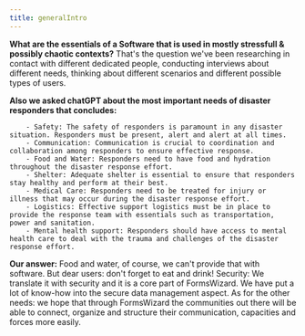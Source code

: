 ```yaml
---
title: generalIntro
---
```


**What are the essentials of a Software that is used in mostly stressfull & possibly chaotic contexts?** That's the question we've been researching in contact with different dedicated people, conducting interviews about different needs, thinking about different scenarios and different possible types of users. 

**Also we asked chatGPT about the most important needs of disaster responders that concludes:**

        - Safety: The safety of responders is paramount in any disaster situation. Responders must be present, alert and alert at all times.
        - Communication: Communication is crucial to coordination and collaboration among responders to ensure effective response.
        - Food and Water: Responders need to have food and hydration throughout the disaster response effort.
        - Shelter: Adequate shelter is essential to ensure that responders stay healthy and perform at their best.
        - Medical Care: Responders need to be treated for injury or illness that may occur during the disaster response effort.
        - Logistics: Effective support logistics must be in place to provide the response team with essentials such as transportation, power and sanitation.
        - Mental health support: Responders should have access to mental health care to deal with the trauma and challenges of the disaster response effort.


**Our answer:** 
Food and water, of course, we can't provide that with software. But dear users: don't forget to eat and drink! 
Security: We translate it with security and it is a core part of FormsWizard. We have put a lot of know-how into the secure data management aspect. 
As for the other needs: we hope that through FormsWizard the communities out there will be able to connect, organize and structure their communication, capacities and forces more easily.

